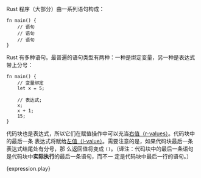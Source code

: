 Rust 程序（大部分）由一系列语句构成：


```
fn main() {
    // 语句
    // 语句
    // 语句
}
```

Rust 有多种语句。最普遍的语句类型有两种：一种是绑定变量，另一种是表达式带上分号：

```
fn main() {
    // 变量绑定
    let x = 5;

    // 表达式;
    x;
    x + 1;
    15;
}
```

代码块也是表达式，所以它们在赋值操作中可以充当[右值（r-values）][rvalue]。代码块中的最后一条
表达式将赋给[左值（l-value）][lvalue]。需要注意的是，如果代码块最后一条表达式结尾处有分号，那
么返回值将变成 `()`。（译注：代码块中的最后一条语句是代码块中**实际执行**的最后一条语句，而不一
定是代码块中最后一行的语句。）

{expression.play}

[rvalue]: https://en.wikipedia.org/wiki/Value_%28computer_science%29#lrvalue
[lvalue]: https://en.wikipedia.org/wiki/Value_%28computer_science%29#lrvalue
